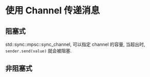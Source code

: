 
# 使用 Channel 传递消息

## 阻塞式

std::sync::mpsc::sync_channel, 可以指定 channel 的容量, 当超出时, `sender.send(value)` 就会被阻塞.

## 非阻塞式